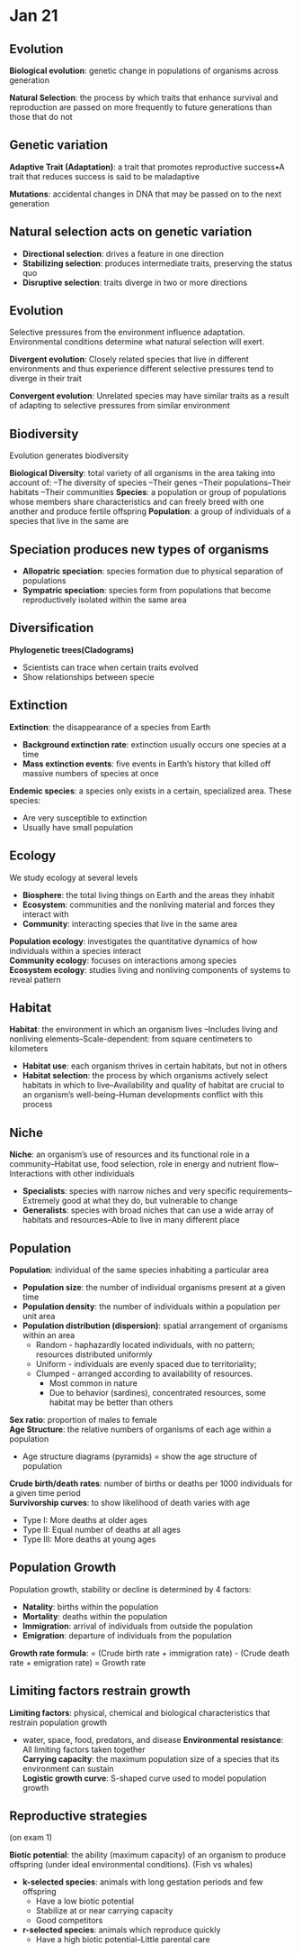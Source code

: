 # Jan 21

## Evolution

**Biological evolution**: genetic change in populations of organisms across generation

**Natural Selection**: the process by which traits that enhance survival and reproduction are passed on more frequently to future generations than those that do not

## Genetic variation

**Adaptive Trait (Adaptation)**: a trait that promotes reproductive success•A trait that reduces success is said to be maladaptive

**Mutations**: accidental changes in DNA that may be passed on to the next generation

## Natural selection acts on genetic variation

- **Directional selection**: drives a feature in one direction
- **Stabilizing selection**: produces intermediate traits, preserving the status quo
- **Disruptive selection**: traits diverge in two or more directions

## Evolution

Selective pressures from the environment influence adaptation. Environmental conditions determine what natural selection will exert.

**Divergent evolution**: Closely related species that live in different environments and thus experience different selective pressures tend to diverge in their trait

**Convergent evolution**: Unrelated species may have similar traits as a result of adapting to selective pressures from similar environment

## Biodiversity

Evolution generates biodiversity

**Biological Diversity**: total variety of all organisms in the area taking into account of: –The diversity of species –Their genes –Their populations–Their habitats –Their communities
**Species**: a population or group of populations whose members share characteristics and can freely breed with one another and produce fertile offspring
**Population**: a group of individuals of a species that live in the same are

## Speciation produces new types of organisms

- **Allopatric speciation**: species formation due to physical separation of populations
- **Sympatric speciation**: species form from populations that become reproductively isolated within the same area

## Diversification

**Phylogenetic trees(Cladograms)**

- Scientists can trace when certain traits evolved
- Show relationships between specie

## Extinction

**Extinction**: the disappearance of a species from Earth

- **Background extinction rate**: extinction usually occurs one species at a time
- **Mass extinction events**: five events in Earth’s history that killed off massive numbers of species at once

**Endemic species**: a species only exists in a certain, specialized area. These species:

- Are very susceptible to extinction
- Usually have small population

## Ecology

We study ecology at several levels

- **Biosphere**: the total living things on Earth and the areas they inhabit
- **Ecosystem**: communities and the nonliving material and forces they interact with
- **Community**: interacting species that live in the same area

**Population ecology**: investigates the quantitative dynamics of how individuals within a species interact\
**Community ecology**: focuses on interactions among species\
**Ecosystem ecology**: studies living and nonliving components of systems to reveal pattern

## Habitat

**Habitat**: the environment in which an organism lives –Includes living and nonliving elements–Scale-dependent: from square centimeters to kilometers

- **Habitat use**: each organism thrives in certain habitats, but not in others
- **Habitat selection**: the process by which organisms actively select habitats in which to live–Availability and quality of habitat are crucial to an organism’s well-being–Human developments conflict with this process

## Niche

**Niche**: an organism’s use of resources and its functional role in a community–Habitat use, food selection, role in energy and nutrient flow–Interactions with other individuals

- **Specialists**: species with narrow niches and very specific requirements–Extremely good at what they do, but vulnerable to change
- **Generalists**: species with broad niches that can use a wide array of habitats and resources–Able to live in many different place

## Population

**Population**: individual of the same species inhabiting a particular area

- **Population size**: the number of individual organisms present at a given time
- **Population density**: the number of individuals within a population per unit area
- **Population distribution (dispersion)**: spatial arrangement of organisms within an area
  - Random - haphazardly located individuals, with no pattern; resources distributed uniformly
  - Uniform - individuals are evenly spaced due to territoriality;
  - Clumped - arranged according to availability of resources.
    - Most common in nature
    - Due to behavior (sardines), concentrated resources, some habitat may be better than others

**Sex ratio**: proportion of males to female\
**Age Structure**: the relative numbers of organisms of each age within a population

- Age structure diagrams (pyramids) = show the age structure of population

**Crude birth/death rates**: number of births or deaths per 1000 individuals for a given time period\
**Survivorship curves**: to show likelihood of death varies with age

- Type I: More deaths at older ages
- Type II: Equal number of deaths at all ages
- Type III: More deaths at young ages

## Population Growth

Population growth, stability or decline is determined by 4 factors:

- **Natality**: births within the population
- **Mortality**: deaths within the population
- **Immigration**: arrival of individuals from outside the population
- **Emigration**: departure of individuals from the population

**Growth rate formula**: = (Crude birth rate + immigration rate) - (Crude death rate + emigration rate) = Growth rate

## Limiting factors restrain growth

**Limiting factors**: physical, chemical and biological characteristics that restrain population growth

- water, space, food, predators, and disease
  **Environmental resistance**: All limiting factors taken together\
  **Carrying capacity**: the maximum population size of a species that its environment can sustain\
  **Logistic growth curve**: S-shaped curve used to model population growth

## Reproductive strategies

(on exam 1)

**Biotic potential**: the ability (maximum capacity) of an organism to produce offspring (under ideal environmental conditions). (Fish vs whales)

- **k-selected species**: animals with long gestation periods and few offspring
  - Have a low biotic potential
  - Stabilize at or near carrying capacity
  - Good competitors
- **r-selected species**: animals which reproduce quickly
  - Have a high biotic potential–Little parental care
